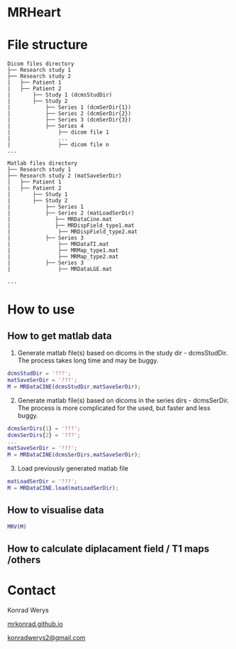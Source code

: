 # MRHeart

# File structure
```
Dicom files directory 
├── Research study 1
├── Research study 2
|   ├── Patient 1 
|   ├── Patient 2
|       ├── Study 1 (dcmsStudDir)
|       ├── Study 2
|           ├── Series 1 (dcmSerDir{1})
|           ├── Series 2 (dcmSerDir{2})
|           ├── Series 3 (dcmSerDir{3})
|           ├── Series 4
|               ├── dicom file 1
|               ...
|               ├── dicom file n
...   
```

```
Matlab files directory
├── Research study 1
├── Research study 2 (matSaveSerDir)
|   ├── Patient 1
|   ├── Patient 2
|       ├── Study 1
|       ├── Study 2
|           ├── Series 1
|           ├── Series 2 (matLoadSerDir)
|              ├── MRDataCine.mat
|              ├── MRDispField_type1.mat
|               ├── MRDispField_type2.mat
|           ├── Series 3
|               ├── MRDataTI.mat
|               ├── MRMap_type1.mat
|               ├── MRMap_type2.mat
|           ├── Series 3
|               ├── MRDataLGE.mat

...               
```

# How to use 

## How to get matlab data
1. Generate matlab file(s) based on dicoms in the study dir - dcmsStudDir. The process takes long time and may be buggy.
``` matlab
dcmsStudDir = '???';
matSaveSerDir = '???';
M = MRDataCINE(dcmsStudDir,matSaveSerDir);
```
2. Generate matlab file(s) based on dicoms in the series dirs - dcmsSerDir. The process is more complicated for the used, but faster and less buggy.
``` matlab
dcmsSerDirs{1} = '???';
dcmsSerDirs{2} = '???';
...
matSaveSerDir = '???';
M = MRDataCINE(dcmsSerDirs,matSaveSerDir);
```
3. Load previously generated matlab file
``` matlab
matLoadSerDir = '???';
M = MRDataCINE.load(matLoadSerDir);
```

## How to visualise data
``` matlab
MRV(M)
```

## How to calculate diplacament field / T1 maps /others


# Contact
Konrad Werys

[mrkonrad.github.io](mrkonrad.github.io)

konradwerys2@gmail.com
